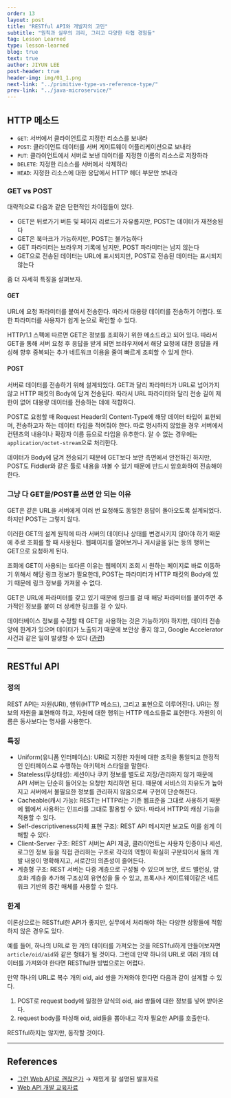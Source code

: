```yaml
---
order: 13
layout: post
title: "RESTful API와 개발자의 고민"
subtitle: "원칙과 실무의 괴리, 그리고 다양한 타협 경험들"
tag: Lesson Learned
type: lesson-learned
blog: true
text: true
author: JIYUN LEE
post-header: true
header-img: img/01_1.png
next-link: "../primitive-type-vs-reference-type/"
prev-link: "../java-microservice/"
---
```


## HTTP 메소드

- `GET`: 서버에서 클라이언트로 지정한 리소스를 보내라
- `POST`: 클라이언트 데이터를 서버 게이트웨이 어플리케이션으로 보내라
- `PUT`: 클라이언트에서 서버로 보낸 데이터를 지정한 이름의 리소스로 저장하라
- `DELETE`: 지정한 리소스를 서버에서 삭제하라
- `HEAD`: 지정한 리소스에 대한 응답에서 HTTP 헤더 부분만 보내라

### GET vs POST

대략적으로 다음과 같은 단편적인 차이점들이 있다.

- GET은 뒤로가기 버튼 및 페이지 리로드가 자유롭지만, POST는 데이터가 재전송된다
- GET은 북마크가 가능하지만, POST는 불가능하다
- GET 파라미터는 브라우저 기록에 남지만, POST 파라미터는 남지 않는다
- GET으로 전송된 데이터는 URL에 표시되지만, POST로 전송된 데이터는 표시되지 않는다

좀 더 자세히 특징을 살펴보자.

#### GET

URL에 요청 파라미터를 붙여서 전송한다. 따라서 대용량 데이터를 전송하기 어렵다. 또한 파라미터를 사용자가 쉽게 눈으로 확인할 수 있다.

HTTP/1.1 스펙에 따르면 GET은 정보를 조회하기 위한 메소드라고 되어 있다. 따라서 GET을 통해 서버 요청 후 응답을 받게 되면 브라우저에서 해당 요청에 대한 응답을 캐싱해 향후 중복되는 추가 네트워크 이용을 줄여 빠르게 조회할 수 있게 한다.

#### POST

서버로 데이터를 전송하기 위해 설계되었다. GET과 달리 파라미터가 URL로 넘어가지 않고 HTTP 패킷의 Body에 담겨 전송된다. 따라서 URL 파라미터와 달리 전송 길이 제한이 없어 대용량 데이터를 전송하는 데에 적합하다.

POST로 요청할 때 Request Header의 Content-Type에 해당 데이터 타입이 표현되며, 전송하고자 하는 데이터 타입을 적어줘야 한다. 따로 명시하지 않았을 경우 서버에서 컨텐츠의 내용이나 확장자 이름 등으로 타입을 유추한다. 알 수 없는 경우에는 `application/octet-stream`으로 처리한다.

데이터가 Body에 담겨 전송되기 때문에 GET보다 보안 측면에서 안전하긴 하지만, POST도 Fiddler와 같은 툴로 내용을 까볼 수 있기 때문에 반드시 암호화하여 전송해야 한다.

### 그냥 다 GET을/POST를 쓰면 안 되는 이유

GET은 같은 URL을 서버에게 여러 번 요청해도 동일한 응답이 돌아오도록 설계되었다. 하지만 POST는 그렇지 않다.

이러한 GET의 설계 원칙에 따라 서버의 데이터나 상태를 변경시키지 않아야 하기 때문에 주로 조회를 할 때 사용된다. 웹페이지를 열어보거나 게시글을 읽는 등의 행위는 GET으로 요청하게 된다.

조회에 GET이 사용되는 또다른 이유는 웹페이지 조회 시 원하는 페이지로 바로 이동하기 위해서 해당 링크 정보가 필요한데, POST는 파라미터가 HTTP 패킷의 Body에 있기 때문에 링크 정보를 가져올 수 없다.

GET은 URL에 파라미터를 갖고 있기 때문에 링크를 걸 때 해당 파라미터를 붙여주면 추가적인 정보를 붙여 더 상세한 링크를 걸 수 있다.

데이터베이스 정보를 수정할 때 GET을 사용하는 것은 가능하기야 하지만, 데이터 전송 양에 한계가 있으며 데이터가 노출되기 때문에 보안상 좋지 않고, Google Accelerator 사건과 같은 일이 발생할 수 있다 ([관련](http://interconnection.tistory.com/72))

---

## RESTful API

### 정의

REST API는 자원(URI), 행위(HTTP 메소드), 그리고 표현으로 이루어진다. URI는 정보의 자원을 표현해야 하고, 자원에 대한 행위는 HTTP 메소드들로 표현한다. 자원의 이름은 동사보다는 명사를 사용한다.

### 특징

- Uniform(유니폼 인터페이스): URI로 지정한 자원에 대한 조작을 통일되고 한정적인 인터페이스로 수행하는 아키텍처 스타일을 말한다.
- Stateless(무상태성): 세션이나 쿠키 정보를 별도로 저장/관리하지 않기 때문에 API 서버는 단순히 들어오는 요청만 처리하면 된다. 때문에 서비스의 자유도가 높아지고 서버에서 불필요한 정보를 관리하지 않음으로써 구현이 단순해진다.
- Cacheable(캐시 가능): REST는 HTTP라는 기존 웹표준을 그대로 사용하기 때문에 웹에서 사용하는 인프라를 그대로 활용할 수 있다. 따라서 HTTP의 캐싱 기능을 적용할 수 있다.
- Self-descriptiveness(자체 표현 구조): REST API 메시지만 보고도 이를 쉽게 이해할 수 있다.
- Client-Server 구조: REST 서버는 API 제공, 클라이언트는 사용자 인증이나 세션, 로그인 정보 등을 직접 관리하는 구조로 각각의 역할이 확실히 구분되어서 둘의 개발 내용이 명확해지고, 서로간의 의존성이 줄어든다.
- 계층형 구조: REST 서버는 다중 계층으로 구성될 수 있으며 보안, 로드 밸런싱, 암호화 계층을 추가해 구조상의 유연성을 둘 수 있고, 프록시나 게이트웨이같은 네트워크 기반의 중간 매체를 사용할 수 있다.

### 한계

이론상으로는 RESTful한 API가 좋지만, 실무에서 처리해야 하는 다양한 상황들에 적합하지 않은 경우도 있다.

예를 들어, 하나의 URL로 한 개의 데이터를 가져오는 것을 RESTful하게 만들어보자면 `article/oid/aid`와 같은 형태가 될 것이다. 그런데 만약 하나의 URL로 여러 개의 데이터를 가져와야 한다면 RESTful한 방법으로는 어렵다.

만약 하나의 URL로 복수 개의 oid, aid 쌍을 가져와야 한다면 다음과 같이 설계할 수 있다.

1. POST로 request body에 일정한 양식의 oid, aid 쌍들에 대한 정보를 넣어 받아온다.
2. request body를 파싱해 oid, aid들을 뽑아내고 각자 필요한 API를 호출한다.

RESTful하지는 않지만, 동작할 것이다.

---

## References

- [그런 Web API로 괜찮은가](http://viewoss.navercorp.com/mhyeon-lee/yobi-rest-api/master/docs/%EA%B7%B8%EB%9F%B0%20Web%20API%EB%A1%9C%20%EA%B4%9C%EC%B0%AE%EC%9D%80%EA%B0%80.html#68) → 재밌게 잘 설명된 발표자료
- [Web API 개발 교육자료](https://oss.navercorp.com/tech-share/web-api-dev)